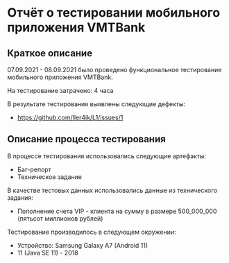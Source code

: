# Отчёт о тестировании мобильного приложения VMTBank

## Краткое описание

07.09.2021 - 08.09.2021 было проведено функциональное тестирование мобильного приложения VMTBank.

На тестирование затрачено: 4 часа

В результате тестирования выявлены следующие дефекты:
* https://github.com/ller4ik/L1/issues/1

## Описание процесса тестирования

В процессе тестирования использовались следующие артефакты:
* Баг-репорт
* Техническое задание 

В качестве тестовых данных использовались данные из технического задания:
* Пополнение счета VIP - клиента на сумму в размере 500_000_000 (пятьсот миллионов рублей)

Тестирование производилось в следующем окружении:
* Устройство: Samsung Galaxy A7 (Android 11)
* 11 (Java SE 11) - 2018